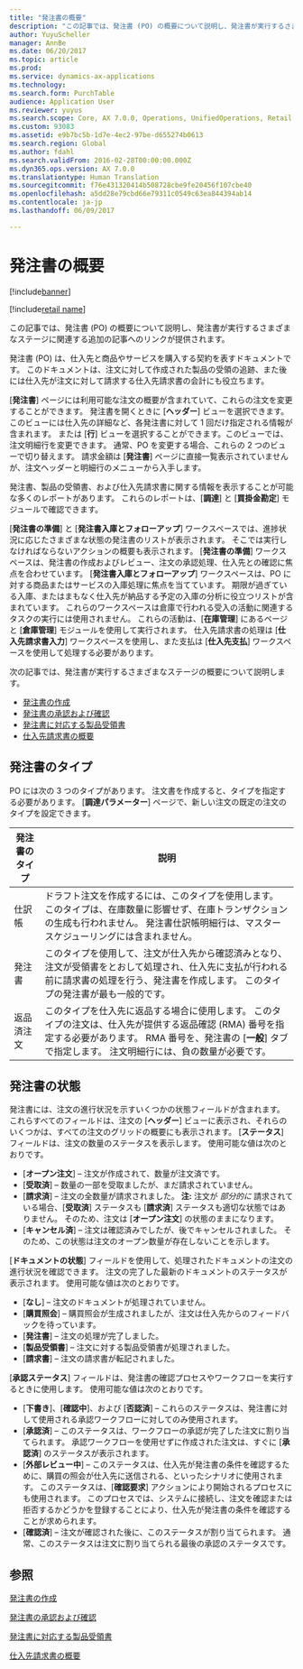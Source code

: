 ```yaml
---
title: "発注書の概要"
description: "この記事では、発注書 (PO) の概要について説明し、発注書が実行するさまざまなステージに関連する追加の記事へのリンクが提供されます。"
author: YuyuScheller
manager: AnnBe
ms.date: 06/20/2017
ms.topic: article
ms.prod: 
ms.service: dynamics-ax-applications
ms.technology: 
ms.search.form: PurchTable
audience: Application User
ms.reviewer: yuyus
ms.search.scope: Core, AX 7.0.0, Operations, UnifiedOperations, Retail
ms.custom: 93083
ms.assetid: e9b7bc5b-1d7e-4ec2-97be-d655274b0613
ms.search.region: Global
ms.author: fdahl
ms.search.validFrom: 2016-02-28T00:00:00.000Z
ms.dyn365.ops.version: AX 7.0.0
ms.translationtype: Human Translation
ms.sourcegitcommit: f76e431320414b508728cbe9fe20456f107cbe40
ms.openlocfilehash: a5dd28e79cbd66e79311c0549c63ea844394ab14
ms.contentlocale: ja-jp
ms.lasthandoff: 06/09/2017

---
```


# <a name="purchase-order-overview"></a>発注書の概要

[!include[banner](../includes/banner.md)]

[!include[retail name](../includes/retail-name.md)]


この記事では、発注書 (PO) の概要について説明し、発注書が実行するさまざまなステージに関連する追加の記事へのリンクが提供されます。

発注書 (PO) は、仕入先と商品やサービスを購入する契約を表すドキュメントです。 このドキュメントは、注文に対して作成された製品の受領の追跡、また後には仕入先が注文に対して請求する仕入先請求書の会計にも役立ちます。  

[**発注書**] ページには利用可能な注文の概要が含まれていて、これらの注文を変更することができます。 発注書を開くときに [**ヘッダー**] ビューを選択できます。このビューには仕入先の詳細など、各発注書に対して 1 回だけ指定される情報が含まれます。 または [**行**] ビューを選択することができます。このビューでは、注文明細行を変更できます。 通常、PO を変更する場合、これらの 2 つのビューで切り替えます。 請求金額は [**発注書**] ページに直接一覧表示されていませんが、注文ヘッダーと明細行のメニューから入手します。  

発注書、製品の受領書、および仕入先請求書に関する情報を表示することが可能な多くのレポートがあります。 これらのレポートは、[**調達**] と [**買掛金勘定**] モジュールで確認できます。  

[**発注書の準備**] と [**発注書入庫とフォローアップ**] ワークスペースでは、進捗状況に応じたさまざまな状態の発注書のリストが表示されます。 そこでは実行しなければならないアクションの概要も表示されます。 [**発注書の準備**] ワークスペースは、発注書の作成およびレビュー、注文の承認処理、仕入先との確認に焦点を合わせています。 [**発注書入庫とフォローアップ**] ワークスペースは、PO に対する商品またはサービスの入庫処理に焦点を当てています。 期限が過ぎている入庫、またはまもなく仕入先が納品する予定の入庫の分析に役立つリストが含まれています。 これらのワークスペースは倉庫で行われる受入の活動に関連するタスクの実行には使用されません。 これらの活動は、[**在庫管理**] にあるページと [**倉庫管理**] モジュールを使用して実行されます。 仕入先請求書の処理は [**仕入先請求書入力**] ワークスペースを使用し、また支払は [**仕入先支払**] ワークスペースを使用して処理する必要があります。  

次の記事では、発注書が実行するさまざまなステージの概要について説明します。

-   [発注書の作成](purchase-order-creation.md)
-   [発注書の承認および確認](purchase-order-approval-confirmation.md)
-   [発注書に対応する製品受領書](product-receipt-against-purchase-orders.md)
-   [仕入先請求書の概要](/dynamics365/unified-operations/financials/accounts-payable/vendor-invoices-overview)

## <a name="types-of-purchase-orders"></a>発注書のタイプ
PO には次の 3 つのタイプがあります。 注文書を作成すると、タイプを指定する必要があります。 [**調達パラメーター**] ページで、新しい注文の既定の注文のタイプを設定できます。

| 発注書のタイプ        | 説明                                                                                                                                                                                                                                                                           |
|----------------|---------------------------------------------------------------------------------------------------------------------------------------------------------------------------------------------------------------------------------------------------------------------------------------|
| 仕訳帳        | ドラフト注文を作成するには、このタイプを使用します。 このタイプは、在庫数量に影響せず、在庫トランザクションの生成も行われません。 発注書仕訳帳明細行は、マスター スケジューリングには含まれません。                                                                                                       |
| 発注書 | このタイプを使用して、注文が仕入先から確認済みとなり、注文が受領書をとおして処理され、仕入先に支払が行われる前に請求書の処理を行う、発注書を作成します。 このタイプの発注書が最も一般的です。                                                                          |
| 返品済注文 | このタイプを仕入先に返品する場合に使用します。 このタイプの注文は、仕入先が提供する返品確認 (RMA) 番号を指定する必要があります。 RMA 番号を、発注書の [**一般**] タブで指定します。 注文明細行には、負の数量が必要です。 |

## <a name="purchase-order-statuses"></a>発注書の状態
発注書には、注文の進行状況を示すいくつかの状態フィールドが含まれます。 これらすべてのフィールドは、注文の [**ヘッダー**] ビューに表示され、それらのいくつかは、すべての注文のグリッドの概要にも表示されます。 [**ステータス**] フィールドは、注文の数量のステータスを表示します。 使用可能な値は次のとおりです。

-   [**オープン注文**] – 注文が作成されて、数量が注文済です。
-   [**受取済**] – 数量の一部を受取ましたが、まだ請求されていません。
-   [**請求済**] – 注文の全数量が請求されました。 **注:** 注文が *部分的に* 請求されている場合、[**受取済**] ステータスも [**請求済**] ステータスも適切な状態ではありません。 そのため、注文は [**オープン注文**] の状態のままになります。
-   [**キャンセル済**] – 注文は確認済みでしたが、後でキャンセルされました。 そのため、この状態は注文のオープン数量が存在しないことを示します。

[**ドキュメントの状態**] フィールドを使用して、処理されたドキュメントの注文の進行状況を確認できます。 注文の完了した最新のドキュメントのステータスが表示されます。 使用可能な値は次のとおりです。

-   [**なし**] – 注文のドキュメントが処理されていません。
-   [**購買照会**] – 購買照会が生成されましたが、注文は仕入先からのフィードバックを待っています。
-   [**発注書**] – 注文の処理が完了しました。
-   [**製品受領書**] – 注文に対する製品受領書が処理されました。
-   [**請求書**] – 注文の請求書が転記されました。

[**承認ステータス**] フィールドは、発注書の確認プロセスやワークフローを実行するときに使用します。 使用可能な値は次のとおりです。

-   [**下書き**]、[**確認中**]、および [**否認済**] – これらのステータスは、発注書に対して使用される承認ワークフローに対してのみ使用されます。
-   [**承認済**] – このステータスは、ワークフローの承認が完了した注文に割り当てられます。 承認ワークフローを使用せずに作成された注文は、すぐに [**承認済**] のステータスが表示されます。
-   [**外部レビュー中**] – このステータスは、仕入先が発注書の条件を確認するために、購買の照会が仕入先に送信される、といったシナリオに使用されます。 このステータスは、[**確認要求**] アクションにより開始されるプロセスにも使用されます。 このプロセスでは、システムに接続し、注文を確認または拒否するかどうかを登録することにより、仕入先が発注書の条件を確認することが求められます。
-   [**確認済**] – 注文が確認された後に、このステータスが割り当てられます。 通常、このステータスは注文に割り当てられる最後の承認のステータスです。


<a name="see-also"></a>参照
--------

[発注書の作成](purchase-order-creation.md)

[発注書の承認および確認](purchase-order-approval-confirmation.md)

[発注書に対応する製品受領書](product-receipt-against-purchase-orders.md)

[仕入先請求書の概要](/dynamics365/unified-operations/financials/accounts-payable/vendor-invoices-overview)




